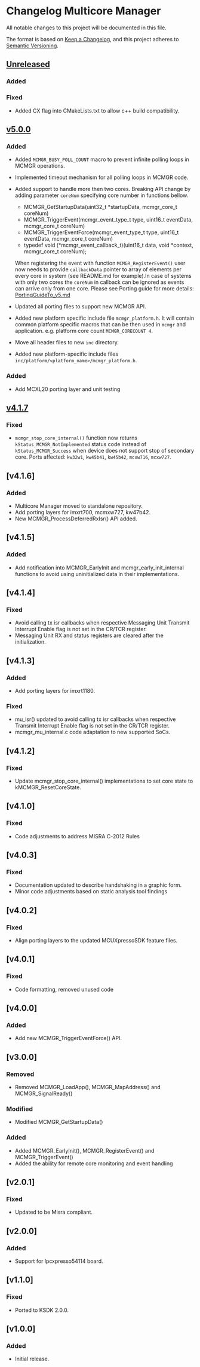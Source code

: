 # Changelog Multicore Manager

All notable changes to this project will be documented in this file.

The format is based on [Keep a Changelog](https://keepachangelog.com/en/1.1.0/),
and this project adheres to [Semantic Versioning](https://semver.org/spec/v2.0.0.html).

## [Unreleased]

### Added

### Fixed

- Added CX flag into CMakeLists.txt to allow c++ build compatibility.

## [v5.0.0]

### Added

- Added `MCMGR_BUSY_POLL_COUNT` macro to prevent infinite polling loops in MCMGR operations.
- Implemented timeout mechanism for all polling loops in MCMGR code.
- Added support to handle more then two cores. Breaking API change by adding parameter `coreNum` specifying core number in functions bellow.

  * MCMGR_GetStartupData(uint32_t *startupData, mcmgr_core_t coreNum)
  * MCMGR_TriggerEvent(mcmgr_event_type_t type, uint16_t eventData, mcmgr_core_t coreNum)
  * MCMGR_TriggerEventForce(mcmgr_event_type_t type, uint16_t eventData, mcmgr_core_t coreNum)
  * typedef void (*mcmgr_event_callback_t)(uint16_t data, void *context, mcmgr_core_t coreNum);

  When registering the event with function `MCMGR_RegisterEvent()` user now needs to
  provide `callbackData` pointer to array of elements per every core in system (see README.md for example).In case of systems with only two cores the `coreNum` in callback can be ignored as events can arrive only from one core.
  Please see Porting guide for more details: [PortingGuideTo_v5.md](doxygen/porting_guide_to_v5.md)
- Updated all porting files to support new MCMGR API.
- Added new platform specific include file `mcmgr_platform.h`.
  It will contain common platform specific macros that can be then used in `mcmgr` and application.
  e.g. platform core count `MCMGR_CORECOUNT 4`.
- Move all header files to new `inc` directory.
- Added new platform-specific include files `inc/platform/<platform_name>/mcmgr_platform.h`.

### Added

- Add MCXL20 porting layer and unit testing

## [v4.1.7]

### Fixed

- `mcmgr_stop_core_internal()` function now returns `kStatus_MCMGR_NotImplemented` status code instead
  of `kStatus_MCMGR_Success` when device does not support stop of secondary core.
  Ports affected: `kw32w1`, `kw45b41`, `kw45b42`, `mcxw716`, `mcxw727`.

## [v4.1.6]

### Added

- Multicore Manager moved to standalone repository.
- Add porting layers for imxrt700, mcmxw727, kw47b42.
- New MCMGR_ProcessDeferredRxIsr() API added.

## [v4.1.5]

### Added

- Add notification into MCMGR_EarlyInit and mcmgr_early_init_internal functions to avoid using uninitialized data in their implementations.

## [v4.1.4]

### Fixed

- Avoid calling tx isr callbacks when respective Messaging Unit Transmit Interrupt Enable flag is not set in the CR/TCR register.
- Messaging Unit RX and status registers are cleared after the initialization.

## [v4.1.3]

### Added

- Add porting layers for imxrt1180.

### Fixed

- mu_isr() updated to avoid calling tx isr callbacks when respective Transmit Interrupt Enable flag is not set in the CR/TCR register.
- mcmgr_mu_internal.c code adaptation to new supported SoCs.

## [v4.1.2]

### Fixed

- Update mcmgr_stop_core_internal() implementations to set core state to kMCMGR_ResetCoreState.

## [v4.1.0]

### Fixed

- Code adjustments to address MISRA C-2012 Rules

## [v4.0.3]

### Fixed

- Documentation updated to describe handshaking in a graphic form.
- Minor code adjustments based on static analysis tool findings

## [v4.0.2]

### Fixed

- Align porting layers to the updated MCUXpressoSDK feature files.

## [v4.0.1]

### Fixed

- Code formatting, removed unused code

## [v4.0.0]

### Added

- Add new MCMGR_TriggerEventForce() API.

## [v3.0.0]

### Removed

- Removed MCMGR_LoadApp(), MCMGR_MapAddress() and MCMGR_SignalReady()

### Modified

- Modified MCMGR_GetStartupData()

### Added

- Added MCMGR_EarlyInit(), MCMGR_RegisterEvent() and MCMGR_TriggerEvent()
- Added the ability for remote core monitoring and event handling

## [v2.0.1]

### Fixed

- Updated to be Misra compliant.

## [v2.0.0]

### Added

- Support for lpcxpresso54114 board.

## [v1.1.0]

### Fixed

- Ported to KSDK 2.0.0.

## [v1.0.0]

### Added

- Initial release.

[Unreleased]: https://github.com/nxp-mcuxpresso/mcux-mcmgr/compare/v5.0.0...HEAD
[v5.0.0]: https://github.com/nxp-mcuxpresso/mcux-mcmgr/compare/v4.1.7...v5.0.0
[v4.1.7]: https://github.com/nxp-mcuxpresso/mcux-mcmgr/compare/v4.1.6...v4.1.7
